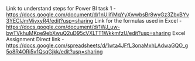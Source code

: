 Link to understand steps for Power BI task 1 -https://docs.google.com/document/d/1nUlifiMqYyXwwbsBr8wyGz3ZbxBYv3YEClJmMivxyR4/edit?usp=sharing
Link for the formulas used in Excel - https://docs.google.com/document/d/1WJ_uw-bwTVkhuMKpe9ebXwuQ2uD95cVXLTT1WkkmfzU/edit?usp=sharing
Excel Assignment Direct link - https://docs.google.com/spreadsheets/d/1wta4JFfL3onaMxhLAdwaGQO_g5o8R4ORi5v1QsqGjkk/edit?usp=sharing
